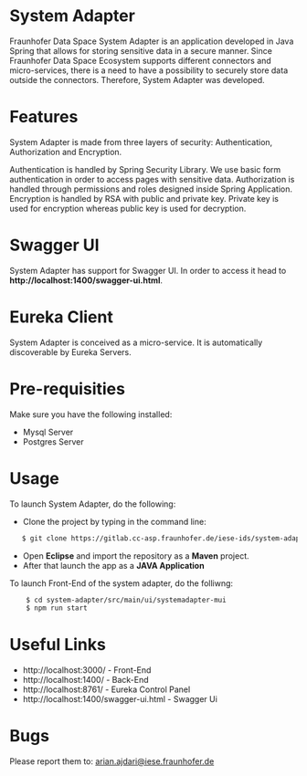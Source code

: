 # System Adapter

Fraunhofer Data Space System Adapter is an application developed in Java Spring that allows for storing sensitive data in a secure manner. Since Fraunhofer Data Space Ecosystem supports different connectors and micro-services, there is a need to have a possibility to securely store data outside the connectors. Therefore, System Adapter was developed.

# Features

System Adapter is made from three layers of security: Authentication, Authorization and Encryption.

Authentication is handled by Spring Security Library. We use basic form authentication in order to access pages with sensitive data. Authorization is handled through permissions and roles designed inside Spring Application. Encryption is handled by RSA with public and private key. Private key is used for encryption whereas public key is used for decryption.      

# Swagger UI

System Adapter has support for Swagger UI. In order to access it head to **http://localhost:1400/swagger-ui.html**.

# Eureka Client

System Adapter is conceived as a micro-service. It is automatically discoverable by Eureka Servers.

# Pre-requisities

Make sure you have the following installed:

 - Mysql Server
 - Postgres Server


# Usage

To launch System Adapter, do the following:

- Clone the project by typing in the command line: 
 ```sh
    $ git clone https://gitlab.cc-asp.fraunhofer.de/iese-ids/system-adapter
 ```
- Open **Eclipse** and import the repository as a **Maven** project.
- After that launch the app as a **JAVA Application**

To launch Front-End of the system adapter, do the folliwng:
```sh
    $ cd system-adapter/src/main/ui/systemadapter-mui
    $ npm run start
 ```
 
# Useful Links

- http://localhost:3000/ - Front-End
- http://localhost:1400/ - Back-End
- http://localhost:8761/ - Eureka Control Panel
- http://localhost:1400/swagger-ui.html - Swagger Ui

# Bugs

Please report them to: arian.ajdari@iese.fraunhofer.de